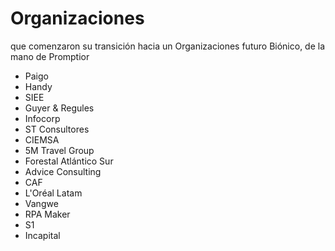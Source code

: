 # Organizaciones
que comenzaron su transición hacia un Organizaciones futuro Biónico, de la mano de Promptior

- Paigo
- Handy
- SIEE
- Guyer & Regules
- Infocorp
- ST Consultores
- CIEMSA
- 5M Travel Group
- Forestal Atlántico Sur
- Advice Consulting
- CAF
- L'Oréal Latam
- Vangwe
- RPA Maker
- S1
- Incapital